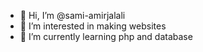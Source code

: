 - 👋 Hi, I’m @sami-amirjalali
- 👀 I’m interested in making websites
- 🌱 I’m currently learning php and database

<!---
sami-amirjalali/sami-amirjalali is a ✨ special ✨ repository because its `README.md` (this file) appears on your GitHub profile.
You can click the Preview link to take a look at your changes.
--->
